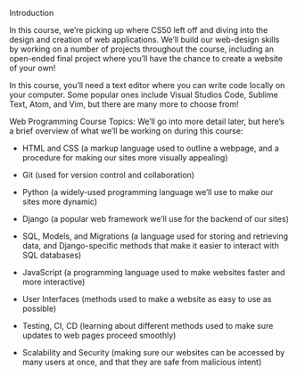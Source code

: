 Introduction

In this course, we’re picking up where CS50 left off and diving into the design and creation of web applications. We’ll build our web-design skills by working on a number of projects throughout the course, including an open-ended final project where you’ll have the chance to create a website of your own!

In this course, you’ll need a text editor where you can write code locally on your computer. Some popular ones include Visual Studios Code, Sublime Text, Atom, and Vim, but there are many more to choose from!

Web Programming
Course Topics: We’ll go into more detail later, but here’s a brief overview of what we’ll be working on during this course:

- HTML and CSS (a markup language used to outline a webpage, and a procedure for making our sites more visually appealing)

- Git (used for version control and collaboration)

- Python (a widely-used programming language we’ll use to make our sites more dynamic)

- Django (a popular web framework we’ll use for the backend of our sites)

- SQL, Models, and Migrations (a language used for storing and retrieving data, and Django-specific methods that make it easier to interact with SQL databases)

- JavaScript (a programming language used to make websites faster and more interactive)

- User Interfaces (methods used to make a website as easy to use as possible)

- Testing, CI, CD (learning about different methods used to make sure updates to web pages proceed smoothly)

- Scalability and Security (making sure our websites can be accessed by many users at once, and that they are safe from malicious intent)
